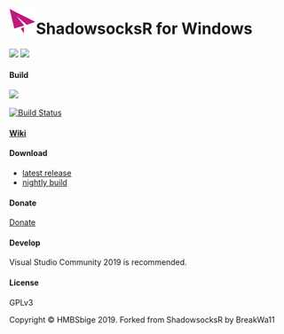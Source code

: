 <img src="shadowsocks-csharp/Resources/ssw128.png" width="48"/>ShadowsocksR for Windows
=======================

[![](https://img.shields.io/badge/Telegram-Channel-blue)](https://t.me/ShadowsocksR_Windows)
[![](https://img.shields.io/badge/Telegram-Group-green)](https://t.me/joinchat/Gn-Aa0-j4HeNckZklRAh7w)

#### Build

[![](https://github.com/HMBSbige/ShadowsocksR-Windows/workflows/.NET%20Build/badge.svg)](https://github.com/HMBSbige/ShadowsocksR-Windows)

[![Build Status]][Appveyor]


#### [Wiki](https://github.com/HMBSbige/ShadowsocksR-Windows/wiki)

#### Download

* [latest release]
* [nightly build]

#### Donate
[Donate](./pic/wechat.jpg)

#### Develop

Visual Studio Community 2019 is recommended.

#### License

GPLv3

Copyright © HMBSbige 2019. Forked from ShadowsocksR by BreakWa11

[Appveyor]:       https://ci.appveyor.com/project/HMBSbige/shadowsocksr-windows
[Build Status]:   https://ci.appveyor.com/api/projects/status/b9jgwdfvn20ithj1/branch/master?svg=true
[latest release]: https://github.com/HMBSbige/ShadowsocksR-Windows/releases
[nightly build]: https://ci.appveyor.com/project/HMBSbige/shadowsocksr-windows/branch/master/artifacts